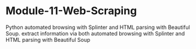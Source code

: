 # Module-11-Web-Scraping
 Python automated browsing with Splinter and HTML parsing with Beautiful Soup.
 extract information via both automated browsing with Splinter and HTML parsing with Beautiful Soup
